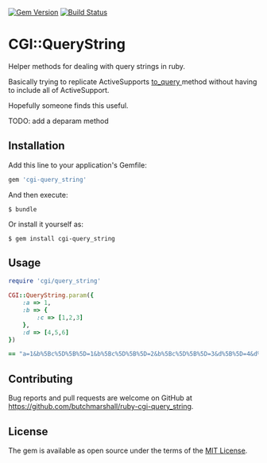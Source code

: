 [![Gem Version](https://badge.fury.io/rb/cgi-query_string.svg)](http://badge.fury.io/rb/cgi-query_string)
[![Build Status](https://travis-ci.org/butchmarshall/ruby-cgi-query_string.svg?branch=master)](https://travis-ci.org/butchmarshall/ruby-cgi-query_string)

# CGI::QueryString

Helper methods for dealing with query strings in ruby.

Basically trying to replicate ActiveSupports [to_query ](http://guides.rubyonrails.org/v3.2.21/active_support_core_extensions.html#to_query) method without having to include all of ActiveSupport.

Hopefully someone finds this useful.

TODO: add a deparam method

## Installation

Add this line to your application's Gemfile:

```ruby
gem 'cgi-query_string'
```

And then execute:

    $ bundle

Or install it yourself as:

    $ gem install cgi-query_string

## Usage

```ruby
require 'cgi/query_string'

CGI::QueryString.param({
	:a => 1,
	:b => {
		:c => [1,2,3]
	},
	:d => [4,5,6]
})

== "a=1&b%5Bc%5D%5B%5D=1&b%5Bc%5D%5B%5D=2&b%5Bc%5D%5B%5D=3&d%5B%5D=4&d%5B%5D=5&d%5B%5D=6"
```

## Contributing

Bug reports and pull requests are welcome on GitHub at https://github.com/butchmarshall/ruby-cgi-query_string.


## License

The gem is available as open source under the terms of the [MIT License](http://opensource.org/licenses/MIT).

